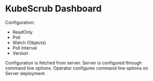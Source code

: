 # KubeScrub Dashboard

Configuration:
- ReadOnly
- Poll
- Watch (Objects)
- Poll Interval
- Version

Configuration is fetched from server.
Server is configured through command line options.
Operator configures command line options on Server deployment.
